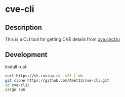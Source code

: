 # cve-cli

## Description

This is a CLI tool for getting CVE details from [cve.circl.lu](https://cve.circl.lu/)

## Development

Install rust:

```bash
curl https://sh.rustup.rs -sSf | sh
git clone https://github.com/Amet13/cve-cli.git
cd cve-cli/
cargo run
```
